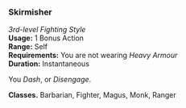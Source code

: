 ### Skirmisher
*3rd-level Fighting Style*  
**Usage:** 1 Bonus Action  
**Range:** Self  
**Requirements:** You are not wearing *Heavy Armour*  
**Duration:** Instantaneous  

You *Dash*, or *Disengage*.

**Classes.** Barbarian, Fighter, Magus, Monk, Ranger